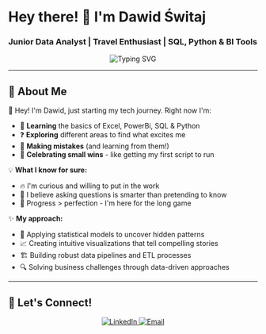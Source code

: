# Hey there! 👋 I'm Dawid Świtaj  

### Junior Data Analyst | Travel Enthusiast | SQL, Python & BI Tools 

<p align="center">
  <img src="https://readme-typing-svg.herokuapp.com?color=00AEEF&size=22&center=true&vCenter=true&width=600&lines=Tech+Enthusiast+%7C+Curious+Learner;Data+Explorer+%7C+Python+%7C+SQL;Growth+Mentality+%7C+One+Step+at+a+Time" alt="Typing SVG">
</p>

---

## 🌱 About Me

👋 Hey! I'm Dawid, just starting my tech journey. Right now I'm:
- 🧠 **Learning** the basics of Excel, PowerBi, SQL & Python
- ❓ **Exploring** different areas to find what excites me
- 🤔 **Making mistakes** (and learning from them!)
- 🌟 **Celebrating small wins** - like getting my first script to run

💡 **What I know for sure:**
- 🔥 I'm curious and willing to put in the work
- 🤝 I believe asking questions is smarter than pretending to know
- 🐢 Progress > perfection - I'm here for the long game

✨ **My approach:**
- 🧠 Applying statistical models to uncover hidden patterns
- 📈 Creating intuitive visualizations that tell compelling stories
- 🏗️ Building robust data pipelines and ETL processes
- 🔍 Solving business challenges through data-driven approaches

---

## 📣 Let's Connect!

<p align="center">
  <a href="https://www.linkedin.com/in/dawid-%C5%9Bwitaj13/">
    <img src="https://img.shields.io/badge/LinkedIn-0077B5?style=for-the-badge&logo=linkedin&logoColor=white" alt="LinkedIn">
  </a>
  <a href="mailto:dawid.switay@gmail.com">
    <img src="https://img.shields.io/badge/Email-D14836?style=for-the-badge&logo=gmail&logoColor=white" alt="Email">
  </a>
</p>
